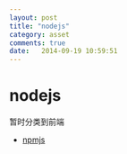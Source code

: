 ```yaml
---
layout: post
title: "nodejs"
category: asset
comments: true
date:   2014-09-19 10:59:51
---
```


# nodejs

暂时分类到前端

- [npmjs](https://www.npmjs.org/package/jshint)
